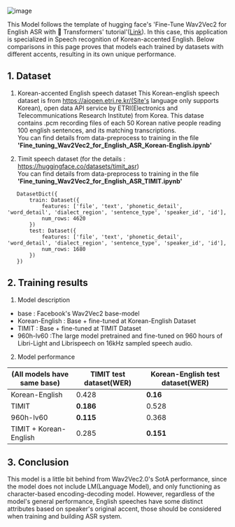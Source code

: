 ![image](https://user-images.githubusercontent.com/13134929/134042337-f0d85334-a24e-4595-88cb-1377a35433d0.png)

  This Model follows the template of hugging face's 'Fine-Tune Wav2Vec2 for English ASR with 🤗 Transformers' tutorial'([Link](https://huggingface.co/blog/fine-tune-wav2vec2-english)). In this case, this application is specialized in Speech recognition of Korean-accented English. Below comparisons in this page proves that models each trained by datasets with different accents, resulting in its own unique performance. 

## 1. Dataset

1)  Korean-accented English speech dataset
This Korean-english speech dataset is from https://aiopen.etri.re.kr/(Site's language only supports Korean), open data API service by ETRI(Electronics and Telecommunications Research Institute) from Korea. This datase contains .pcm recording files of each 50 Korean native people reading 100 english sentences, and its matching transcriptions.   
You can find details from data-preprocess to training in the file **'Fine_tuning_Wav2Vec2_for_English_ASR_Korean-English.ipynb'**

2) Timit speech dataset (for the details : https://huggingface.co/datasets/timit_asr)   
You can find details from data-preprocess to training in the file **'Fine_tuning_Wav2Vec2_for_English_ASR_TIMIT.ipynb'**
``` 
   DatasetDict({
       train: Dataset({
           features: ['file', 'text', 'phonetic_detail', 'word_detail', 'dialect_region', 'sentence_type', 'speaker_id', 'id'],
           num_rows: 4620
       })
       test: Dataset({
           features: ['file', 'text', 'phonetic_detail', 'word_detail', 'dialect_region', 'sentence_type', 'speaker_id', 'id'],
           num_rows: 1680
       })
   })
```

## 2. Training results

1) Model description
- base : Facebook's Wav2Vec2 base-model
- Korean-English : Base + fine-tuned at Korean-English Dataset
- TIMIT : Base + fine-tuned at TIMIT Dataset
- 960h-lv60 :The large model pretrained and fine-tuned on 960 hours of Libri-Light and Librispeech on 16kHz sampled speech audio.

2) Model performance

|(All models have same base)|TIMIT test dataset(WER)|Korean-English test dataset(WER)|
|------|---|---|
|Korean-English|0.428|**0.16**|
|TIMIT|**0.186**|0.528|
|960h-lv60|**0.115**|0.368|
|TIMIT + Korean-English|0.285|**0.151**|

## 3. Conclusion
  This model is a little bit behind from Wav2Vec2.0's SotA performance, since the model does not include LM(Language Model), and only functioning as character-based encoding-decoding model. However, regardless of the model's general performance, English speeches have some distinct attributes based on speaker's original accent, those should be considered when training and building ASR system.  
